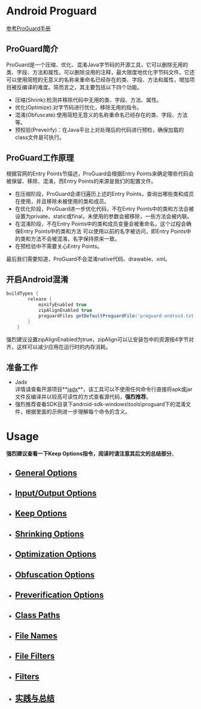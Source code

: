 # Android Proguard

 [参考ProGuard手册](https://stuff.mit.edu/afs/sipb/project/android/sdk/android-sdk-linux/tools/proguard/docs/index.html#manual/usage.html)

## ProGuard简介
ProGuard是一个压缩、优化、混淆Java字节码的开源工具，它可以删除无用的类、字段、方法和属性。可以删除没用的注释，最大限度地优化字节码文件。它还可以使用简短的无意义的名称来重命名已经存在的类、字段、方法和属性，增加项目被反编译的难度。简而言之，其主要包括以下四个功能。
* 压缩(Shrink):检测并移除代码中无用的类、字段、方法、属性。
* 优化(Optimize):对字节码进行优化，移除无用的指令。
* 混淆(Obfuscate):使用简短无意义的名称重命名已经存在的类、字段、方法等。
* 预校验(Preveirfy)：在Java平台上对处理后的代码进行预检，确保加载的class文件是可执行。

## ProGuard工作原理
根据官网的Entry Points节描述，ProGuard会根据Entry Points来确定哪些代码会被保留、移除、混淆，而Entry Points的来源是我们的配置文件。
- 在压缩阶段，ProGuard会递归遍历上述的Entry Points，查询出哪些类和成员在使用，并且移除未被使用的类和成员。
- 在优化阶段，ProGuard进一步优化代码，不在Entry Points中的类和方法会被设置为private、static或final，未使用的参数会被移除，一些方法会被内联。
- 在混淆阶段，不在Entry Points中的类和成员变量会被重命名，这个过程会确保Entry Points中的类和方法 可以使用以前的名字被访问，即Entry Points中的类和方法不会被混淆，名字保持原来一致。
- 在预检验中不需要关心Entry Points。

最后我们需要知道，ProGuard不会混淆native代码、drawable、xml。

## 开启Android混淆
```gradle
buildTypes {
        release {
            minifyEnabled true
            zipAlignEnabled true
            proguardFiles getDefaultProguardFile('proguard-android.txt'), 'proguard-rules.pro'
        }
    }
```
强烈建议设置zipAlignEnabled为true，zipAlign可以让安装包中的资源按4字节对齐，这样可以减少应用在运行时的内存消耗。

## 准备工作
- Jadx  
详情请查看开源项目**[jadx](https://github.com/skylot/jadx)**，该工具可以不使用任何命令行直接将apk或jar文件反编译并以较高可读性的方式查看源代码，**强烈推荐**。
- 强烈推荐查看SDK目录下android-sdk-windows\tools\proguard下的混淆文件，根据里面的示例进一步理解每个命令的含义。

# Usage
**强烈建议查看一下Keep Options指令，阅读时请注意其后文的总结部分**。
- ## [General Options](https://github.com/weeklynote/weeklymd/blob/master/proguard/general-options.md)
- ## [Input/Output Options](https://github.com/weeklynote/weeklymd/blob/master/proguard/io-options.md)
- ## [Keep Options](https://github.com/weeklynote/weeklymd/blob/master/proguard/keep-options.md)
- ## [Shrinking Options](https://github.com/weeklynote/weeklymd/blob/master/proguard/shrink-options.md)
- ## [Optimization Options](https://github.com/weeklynote/weeklymd/blob/master/proguard/optimization-options.md)
- ## [Obfuscation Options](https://github.com/weeklynote/weeklymd/blob/master/proguard/obfuscation-options.md)
- ## [Preverification Options](https://github.com/weeklynote/weeklymd/blob/master/proguard/preverification-options.md)
- ## [Class Paths](https://github.com/weeklynote/weeklymd/blob/master/proguard/class-paths.md)
- ## [File Names](https://github.com/weeklynote/weeklymd/blob/master/proguard/file-names.md)
- ## [File Filters](https://github.com/weeklynote/weeklymd/blob/master/proguard/file-filters.md)
- ## [Filters](https://github.com/weeklynote/weeklymd/blob/master/proguard/filters.md)
- ## [实践与总结](https://github.com/weeklynote/weeklymd/blob/master/proguard/practise.md)













